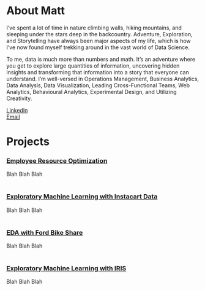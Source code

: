 # About Matt

I’ve spent a lot of time in nature climbing walls, hiking mountains, and sleeping under the stars deep in the backcountry. Adventure, Exploration, and Storytelling have always been major aspects of my life, which is how I’ve now found myself trekking around in the vast world of Data Science. 

To me, data is much more than numbers and math. It’s an adventure where you get to explore large quantities of information, uncovering hidden insights and transforming that information into a story that everyone can understand. I’m well-versed in Operations Management, Business Analytics, Data Analysis, Data Visualization, Leading Cross-Functional Teams, Web Analytics, Behavioural Analytics, Experimental Design, and Utilizing Creativity. 


[LinkedIn](https://www.linkedin.com/in/mattfederighi/) <br>
[Email](matt.federighi@gmail.com)


# Projects

### [Employee Resource Optimization](#) <br>
Blah Blah Blah <br><br>

### [Exploratory Machine Learning with Instacart Data](#) <br>
Blah Blah Blah <br><br>

### [EDA with Ford Bike Share](#) <br>
Blah Blah Blah <br><br>

### [Exploratory Machine Learning with IRIS](Iris.html) <br>
Blah Blah Blah <br><br>
